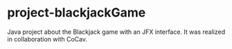 # project-blackjackGame
Java project about the Blackjack game with an JFX interface. It was realized in collaboration with CoCav.
